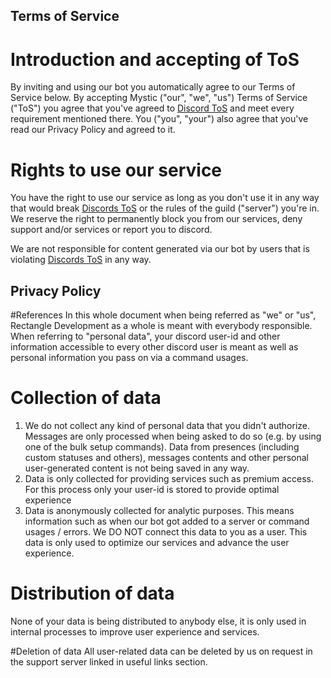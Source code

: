 ## Terms of Service

# Introduction and accepting of ToS
By inviting and using our bot you automatically agree to our Terms of Service below.
By accepting Mystic ("our", "we", "us") Terms of Service ("ToS") you agree that you've agreed to [Discord ToS](https://discord.com/terms) and meet every requirement mentioned there. You ("you", "your") also agree that you've read our Privacy Policy and agreed to it.

# Rights to use our service
You have the right to use our service as long as you don't use it in any way that would break [Discords ToS](https://discord.com/terms) or the rules of the guild ("server") you're in. We reserve the right to permanently block you from our services, deny support and/or services or report you to discord.

We are not responsible for content generated via our bot by users that is violating [Discords ToS](https://discord.com/terms) in any way.


## Privacy Policy 

#References
In this whole document when being referred as "we" or "us", Rectangle Development as a whole is meant with everybody responsible.
When referring to "personal data", your discord user-id and other information accessible to every other discord user is meant as well as personal information you pass on via a command usages.

# Collection of data
1. We do not collect any kind of personal data that you didn't authorize. Messages are only processed when being asked to do so (e.g. by using one of the bulk setup commands). Data from presences (including custom statuses and others), messages contents and other personal user-generated content is not being saved in any way.
2. Data is only collected for providing services such as premium access. For this process only your user-id is stored to provide optimal experience
3. Data is anonymously collected for analytic purposes. This means information such as when our bot got added to a server or command usages / errors.
We DO NOT connect this data to you as a user. This data is only used to optimize our services and advance the user experience.

# Distribution of data
None of your data is being distributed to anybody else, it is only used in internal processes to improve user experience and services.

#Deletion of data
All user-related data can be deleted by us on request in the support server linked in useful links section.
